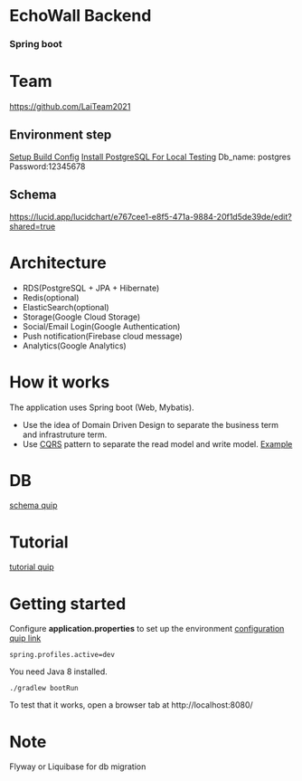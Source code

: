 # EchoWall Backend

### Spring boot

# Team 
https://github.com/LaiTeam2021 

## Environment step
[Setup Build Config](https://developerforfun.quip.com/vn1XAQS5KVCn/Spring-Configuration)
[Install PostgreSQL For Local Testing](https://www.postgresql.org/download/)
Db_name: postgres Password:12345678

## Schema
https://lucid.app/lucidchart/e767cee1-e8f5-471a-9884-20f1d5de39de/edit?shared=true 


# Architecture
* RDS(PostgreSQL + JPA + Hibernate)  
* Redis(optional) 
* ElasticSearch(optional)  
* Storage(Google Cloud Storage)
* Social/Email Login(Google Authentication)
* Push notification(Firebase cloud message)
* Analytics(Google Analytics)
 
# How it works
 
 The application uses Spring boot (Web, Mybatis).
 
 * Use the idea of Domain Driven Design to separate the business term and infrastruture term.
 * Use [CQRS](https://martinfowler.com/bliki/CQRS.html) pattern to separate the read model and write model. [Example](https://www.baeldung.com/cqrs-for-a-spring-rest-api)
 
# DB
[schema quip](https://developerforfun.quip.com/QaX0AqkJCPbf/DB-Schema)


# Tutorial
[tutorial quip](https://developerforfun.quip.com/c7cDAVm16Tzb/Environment)

# Getting started

Configure **application.properties** to set up the environment
[configuration quip link](https://developerforfun.quip.com/lMMNOrJSI2ZR/Spring)

``
    spring.profiles.active=dev 
``    

You need Java 8 installed.

    ./gradlew bootRun

To test that it works, open a browser tab at http://localhost:8080/

# Note
Flyway or Liquibase for db migration

